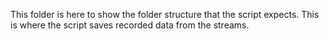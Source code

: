 This folder is here to show the folder structure that the script expects. This is where the script saves recorded data from the streams.
